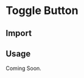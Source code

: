 # Toggle Button

<ComponentTabbedLinks slug={__slug} />

## Import

<ComponentImport tagName="vds-toggle-button" />

## Usage

Coming Soon.
